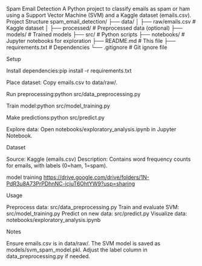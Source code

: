 Spam Email Detection
A Python project to classify emails as spam or ham using a Support Vector Machine (SVM) and a Kaggle dataset (emails.csv).
Project Structure
spam_email_detection/
├── data/
│ ├── raw/emails.csv # Kaggle dataset
│ ├── processed/ # Preprocessed data (optional)
├── models/ # Trained models
├── src/ # Python scripts
├── notebooks/ # Jupyter notebooks for exploration
├── README.md # This file
├── requirements.txt # Dependencies
└── .gitignore # Git ignore file

Setup

Install dependencies:pip install -r requirements.txt

Place dataset:
Copy emails.csv to data/raw/.

Run preprocessing:python src/data_preprocessing.py

Train model:python src/model_training.py

Make predictions:python src/predict.py

Explore data:
Open notebooks/exploratory_analysis.ipynb in Jupyter Notebook.

Dataset

Source: Kaggle (emails.csv)
Description: Contains word frequency counts for emails, with labels (0=ham, 1=spam).

model training
https://drive.google.com/drive/folders/1N-PdR3u8A73PrPDhnNC-icjuT6OhtYW9?usp=sharing

Usage

Preprocess data: src/data_preprocessing.py
Train and evaluate SVM: src/model_training.py
Predict on new data: src/predict.py
Visualize data: notebooks/exploratory_analysis.ipynb

Notes

Ensure emails.csv is in data/raw/.
The SVM model is saved as models/svm_spam_model.pkl.
Adjust the label column in data_preprocessing.py if needed.
